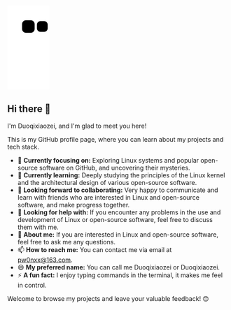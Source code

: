 ![](https://raw.githubusercontent.com/Duoqixiaozei/Duoqixiaozei/main/assets/github-contribution-grid-snake.svg)
## Hi there 👋

I'm Duoqixiaozei, and I'm glad to meet you here!

<!--
**Duoqixiaozei/Duoqixiaozei** is a ✨ _special_ ✨ repository because its `README.md` (this file) appears on your GitHub profile.
-->
This is my GitHub profile page, where you can learn about my projects and tech stack.

- 🔭 **Currently focusing on:** Exploring Linux systems and popular open-source software on GitHub, and uncovering their mysteries.
- 🌱 **Currently learning:** Deeply studying the principles of the Linux kernel and the architectural design of various open-source software.
- 👯 **Looking forward to collaborating:** Very happy to communicate and learn with friends who are interested in Linux and open-source software, and make progress together.
- 🤔 **Looking for help with:** If you encounter any problems in the use and development of Linux or open-source software, feel free to discuss them with me.
- 💬 **About me:** If you are interested in Linux and open-source software, feel free to ask me any questions.
- 📫 **How to reach me:** You can contact me via email at <pw0nxx@163.com>.
- 😄 **My preferred name:** You can call me Duoqixiaozei or Duoqixiaozei.
- ⚡ **A fun fact:** I enjoy typing commands in the terminal, it makes me feel in control.

Welcome to browse my projects and leave your valuable feedback! 😊
